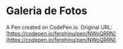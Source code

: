 # Galeria de Fotos

A Pen created on CodePen.io. Original URL: [https://codepen.io/ferphinu/pen/NWoQRRN](https://codepen.io/ferphinu/pen/NWoQRRN).

